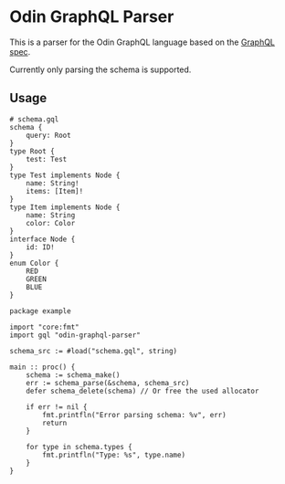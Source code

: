 # Odin GraphQL Parser

This is a parser for the Odin GraphQL language based on the [GraphQL spec](https://spec.graphql.org/October2021).

Currently only parsing the schema is supported.

## Usage

```gql
# schema.gql
schema {
	query: Root
}
type Root {
	test: Test
}
type Test implements Node {
	name: String!
	items: [Item]!
}
type Item implements Node {
	name: String
	color: Color
}
interface Node {
	id: ID!
}
enum Color {
	RED
	GREEN
	BLUE
}
```

```odin
package example

import "core:fmt"
import gql "odin-graphql-parser"

schema_src := #load("schema.gql", string)

main :: proc() {
    schema := schema_make()
	err := schema_parse(&schema, schema_src)
    defer schema_delete(schema) // Or free the used allocator

    if err != nil {
        fmt.printfln("Error parsing schema: %v", err)
        return
    }

    for type in schema.types {
        fmt.printfln("Type: %s", type.name)
    }
}
```
